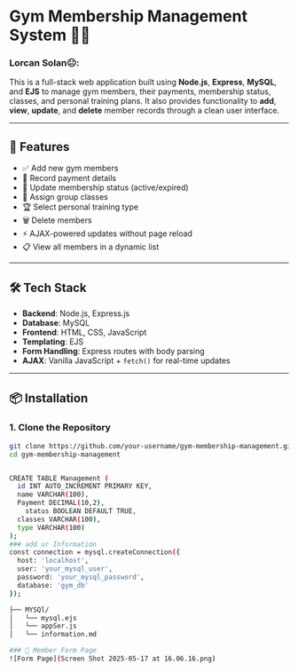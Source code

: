 # Gym Membership Management System 🏋️‍♂️
### Lorcan Solan😐:

This is a full-stack web application built using **Node.js**, **Express**, **MySQL**, and **EJS** to manage gym members, their payments, membership status, classes, and personal training plans. It also provides functionality to **add**, **view**, **update**, and **delete** member records through a clean user interface.

---

## 🧩 Features

- ✅ Add new gym members
- 🧾 Record payment details
- 🔁 Update membership status (active/expired)
- 👥 Assign group classes
- 🏆 Select personal training type
- 🗑️ Delete members
- ⚡ AJAX-powered updates without page reload
- 📋 View all members in a dynamic list

---

## 🛠️ Tech Stack

- **Backend**: Node.js, Express.js
- **Database**: MySQL
- **Frontend**: HTML, CSS, JavaScript
- **Templating**: EJS
- **Form Handling**: Express routes with body parsing
- **AJAX**: Vanilla JavaScript + `fetch()` for real-time updates

---

## 📦 Installation

### 1. Clone the Repository

```bash
git clone https://github.com/your-username/gym-membership-management.git
cd gym-membership-management


CREATE TABLE Management (
  id INT AUTO_INCREMENT PRIMARY KEY,
  name VARCHAR(100),
  Payment DECIMAL(10,2),
    status BOOLEAN DEFAULT TRUE,
  classes VARCHAR(100),
  type VARCHAR(100)
);
### add ur Information
const connection = mysql.createConnection({
  host: 'localhost',
  user: 'your_mysql_user',
  password: 'your_mysql_password',
  database: 'gym_db'
});

├── MYSQl/
│   └── mysql.ejs           
│   └── appSer.js     
│   └── information.md          

### 🧾 Member Form Page
![Form Page](Screen Shot 2025-05-17 at 16.06.16.png)
